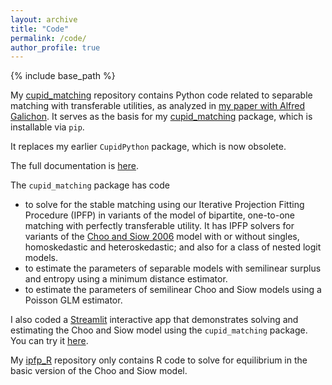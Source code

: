```yaml
---
layout: archive
title: "Code"
permalink: /code/
author_profile: true
---
```


{% include base_path %}




My  [cupid_matching](http://www.github.com/bsalanie/cupid_matching.git) repository  contains Python code related to separable matching with transferable utilities, as analyzed in [my paper with Alfred Galichon](https://academic.oup.com/restud/advance-article-abstract/doi/10.1093/restud/rdab090/6478301). It serves as the basis for my [cupid_matching](https://pypi.org/project/cupid_matching) package, which is installable via `pip`. 

It replaces my earlier `CupidPython` package, which is now obsolete. 

The full documentation is [here](https://bsalanie.github.io/cupid_matching).

The `cupid_matching` package has code
* to solve for the stable matching using  our Iterative Projection Fitting Procedure (IPFP)  in variants of the  model of bipartite, one-to-one matching with perfectly transferable utility. It has IPFP solvers for variants of the  [Choo and Siow 2006](https://www.jstor.org/stable/10.1086/498585?seq=1) model with or without singles, homoskedastic and heteroskedastic; and also for a class of nested logit models. 
* to estimate the parameters of separable models with  semilinear surplus and entropy using a minimum distance estimator.
* to estimate the parameters of semilinear Choo and Siow models using a Poisson GLM estimator.


I also coded a [Streamlit](https://www.streamlit.io/) interactive app that demonstrates solving and estimating the Choo and Siow model using the `cupid_matching` package. You can try it [here](https://share.streamlit.io/bsalanie/cupid_matching_st/main/cupid_streamlit.py).




My [ipfp_R](http://www.github.com/bsalanie/ipfp_R.git) repository only contains R code to solve for equilibrium in the basic version of the Choo and Siow model.





